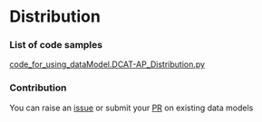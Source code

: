 # Distribution

### List of code samples 

<!-- 50-List of code -->

<!-- [code entry](link) -->
[code_for_using_dataModel.DCAT-AP_Distribution.py](https://github.com/smart-data-models/dataModel.DCAT-AP/blob/master/Distribution/code/code_for_using_dataModel.DCAT-AP_Distribution.py)


<!-- /50-List of code -->

### Contribution
You can raise an [issue](https://github.com/smart-data-models/dataModel.DCAT-AP/issues) or submit your [PR](https://github.com/smart-data-models/dataModel.DCAT-AP/pulls) on existing data models
